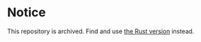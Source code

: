 # Notice

This repository is archived. Find and use [the Rust version](https://github.com/keuin/kimikuri_rs) instead.
